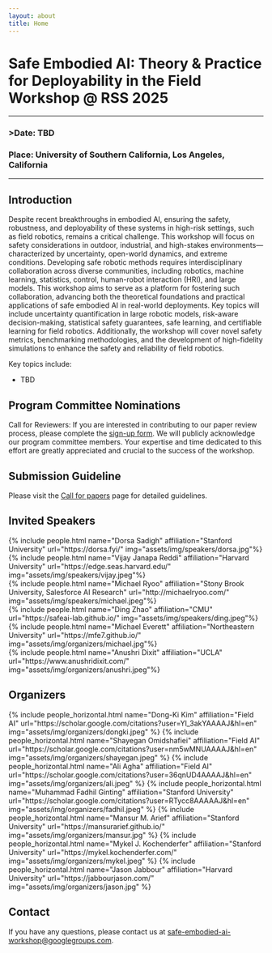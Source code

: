 ```yaml
---
layout: about
title: Home
---
```


# Safe Embodied AI: Theory & Practice for Deployability in the Field Workshop @ RSS 2025
---
### **>Date:** TBD
### **Place:** University of Southern California, Los Angeles, California
---

## Introduction
Despite recent breakthroughs in embodied AI, ensuring the safety, robustness, and deployability of these systems in high-risk settings, such as field robotics, remains a critical challenge. This workshop will focus on safety considerations in outdoor, industrial, and high-stakes environments—characterized by uncertainty, open-world dynamics, and extreme conditions. Developing safe robotic methods requires interdisciplinary collaboration across diverse communities, including robotics, machine learning, statistics, control, human-robot interaction (HRI), and large models. This workshop aims to serve as a platform for fostering such collaboration, advancing both the theoretical foundations and practical applications of safe embodied AI in real-world deployments. Key topics will include uncertainty quantification in large robotic models, risk-aware decision-making, statistical safety guarantees, safe learning, and certifiable learning for field robotics. Additionally, the workshop will cover novel safety metrics, benchmarking methodologies, and the development of high-fidelity simulations to enhance the safety and reliability of field robotics.

Key topics include:
- TBD

## Program Committee Nominations

Call for Reviewers: If you are interested in contributing to our paper review process, please complete the [sign-up form](https://forms.gle/32dmEuJekgrhxzoW8). We will publicly acknowledge our program committee members. Your expertise and time dedicated to this effort are greatly appreciated and crucial to the success of the workshop.

## Submission Guideline

Please visit the [Call for papers](https://safe-embodied-ai.github.io/cfp) page for detailed guidelines.

## Invited Speakers
<div class="row projects pt-1 pb-1">
    <div class="col-sm-4">
      {% include people.html name="Dorsa Sadigh" affiliation="Stanford University" url="https://dorsa.fyi/" img="assets/img/speakers/dorsa.jpg"%}
    </div>
    <div class="col-sm-4">
      {% include people.html name="Vijay Janapa Reddi" affiliation="Harvard University" url="https://edge.seas.harvard.edu/" img="assets/img/speakers/vijay.jpeg"%}
    </div>
    <div class="col-sm-4">
      {% include people.html name="Michael Ryoo" affiliation="Stony Brook University, Salesforce AI Research" url="http://michaelryoo.com/" img="assets/img/speakers/michael.jpeg"%}
    </div>
    <div class="col-sm-4">
      {% include people.html name="Ding Zhao" affiliation="CMU" url="https://safeai-lab.github.io/" img="assets/img/speakers/ding.jpeg"%}
    </div>
    <div class="col-sm-4">
      {% include people.html name="Michael Everett" affiliation="Northeastern University" url="https://mfe7.github.io/" img="assets/img/organizers/michael.jpg"%}
    </div>
    <div class="col-sm-4">
      {% include people.html name="Anushri Dixit" affiliation="UCLA" url="https://www.anushridixit.com/" img="assets/img/organizers/anushri.jpeg"%}
    </div>

</div>

## Organizers
<div class="row row-cols-2 projects pt-3 pb-3">
  {% include people_horizontal.html name="Dong-Ki Kim" affiliation="Field AI" url="https://scholar.google.com/citations?user=Yl_3akYAAAAJ&hl=en" img="assets/img/organizers/dongki.jpeg" %}
  {% include people_horizontal.html name="Shayegan Omidshafiei" affiliation="Field AI" url="https://scholar.google.com/citations?user=nm5wMNUAAAAJ&hl=en" img="assets/img/organizers/shayegan.jpeg" %}
  {% include people_horizontal.html name="Ali Agha" affiliation="Field AI" url="https://scholar.google.com/citations?user=36qnUD4AAAAJ&hl=en" img="assets/img/organizers/ali.jpeg" %}        
  {% include people_horizontal.html name="Muhammad Fadhil Ginting" affiliation="Stanford University" url="https://scholar.google.com/citations?user=RTycc8AAAAAJ&hl=en" img="assets/img/organizers/fadhil.jpeg" %}
  {% include people_horizontal.html name="Mansur M. Arief" affiliation="Stanford University" url="https://mansurarief.github.io/" img="assets/img/organizers/mansur.jpg" %}
  {% include people_horizontal.html name="Mykel J. Kochenderfer" affiliation="Stanford University" url="https://mykel.kochenderfer.com/" img="assets/img/organizers/mykel.jpeg" %}
  {% include people_horizontal.html name="Jason Jabbour" affiliation="Harvard University" url="https://jabbourjason.com/" img="assets/img/organizers/jason.jpg" %}
  </div>

## Contact
If you have any questions, please contact us at [safe-embodied-ai-workshop@googlegroups.com](mailto:safe-generative-ai-workshop@googlegroups.com).
